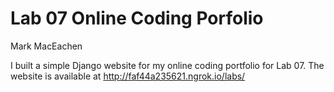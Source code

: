 # Lab 07 Online Coding Porfolio
Mark MacEachen

I built a simple Django website for my online coding portfolio for Lab 07.
The website is available at http://faf44a235621.ngrok.io/labs/